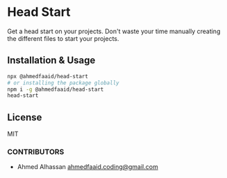 # Head Start

Get a head start on your projects. Don't waste your time manually creating the different files to start your projects.

## Installation & Usage

```bash
npx @ahmedfaaid/head-start
# or installing the package globally
npm i -g @ahmedfaaid/head-start
head-start
```

## License

MIT

### CONTRIBUTORS

- Ahmed Alhassan <ahmedfaaid.coding@gmail.com>
